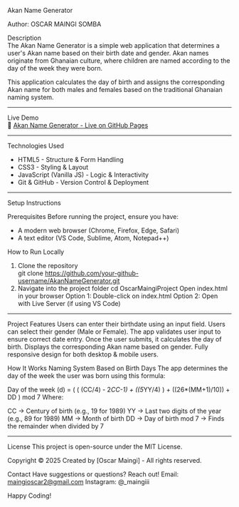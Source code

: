 Akan Name Generator

Author: OSCAR MAINGI SOMBA

Description  
The Akan Name Generator is a simple web application that determines a user's Akan name based on their birth date and gender. Akan names originate from Ghanaian culture, where children are named according to the day of the week they were born.

This application calculates the day of birth and assigns the corresponding Akan name for both males and females based on the traditional Ghanaian naming system.

---

Live Demo  
🔗 [Akan Name Generator - Live on GitHub Pages](https://your-github-username.github.io/AkanNameGenerator)

---

Technologies Used

- HTML5 - Structure & Form Handling
- CSS3 - Styling & Layout
- JavaScript (Vanilla JS) - Logic & Interactivity
- Git & GitHub - Version Control & Deployment

---

Setup Instructions

Prerequisites
Before running the project, ensure you have:

- A modern web browser (Chrome, Firefox, Edge, Safari)
- A text editor (VS Code, Sublime, Atom, Notepad++)

How to Run Locally

1. Clone the repository  
   git clone https://github.com/your-github-username/AkanNameGenerator.git
2. Navigate into the project folder
   cd OscarMaingiProject
   Open index.html in your browser
   Option 1: Double-click on index.html
   Option 2: Open with Live Server (if using VS Code)

---

Project Features
Users can enter their birthdate using an input field.
Users can select their gender (Male or Female).
The app validates user input to ensure correct date entry.
Once the user submits, it calculates the day of birth.
Displays the corresponding Akan name based on gender.
Fully responsive design for both desktop & mobile users.

How It Works
Naming System Based on Birth Days
The app determines the day of the week the user was born using this formula:

Day of the week (d) = ( ( (CC/4) - 2*CC-1) + ((5*YY/4) ) + ((26\*(MM+1)/10)) + DD ) mod 7
Where:

CC → Century of birth (e.g., 19 for 1989)
YY → Last two digits of the year (e.g., 89 for 1989)
MM → Month of birth
DD → Day of birth
mod 7 → Finds the remainder when divided by 7

---

License
This project is open-source under the MIT License.

Copyright © 2025
Created by [Oscar Maingi] - All rights reserved.

Contact
Have suggestions or questions? Reach out!
Email: maingioscar2@gmail.com
Instagram: @\_maingiii

Happy Coding!
